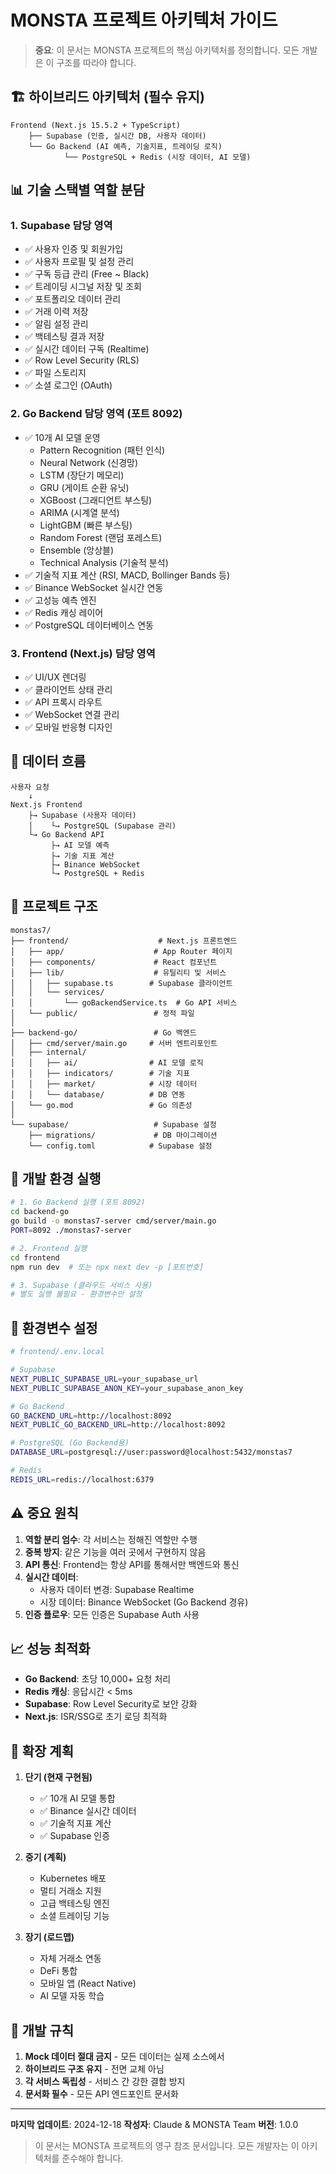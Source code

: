 # MONSTA 프로젝트 아키텍처 가이드

> **중요**: 이 문서는 MONSTA 프로젝트의 핵심 아키텍처를 정의합니다. 모든 개발은 이 구조를 따라야 합니다.

## 🏗️ 하이브리드 아키텍처 (필수 유지)

```
Frontend (Next.js 15.5.2 + TypeScript)
    ├── Supabase (인증, 실시간 DB, 사용자 데이터)
    └── Go Backend (AI 예측, 기술지표, 트레이딩 로직)
            └── PostgreSQL + Redis (시장 데이터, AI 모델)
```

## 📊 기술 스택별 역할 분담

### 1. **Supabase 담당 영역**
- ✅ 사용자 인증 및 회원가입
- ✅ 사용자 프로필 및 설정 관리
- ✅ 구독 등급 관리 (Free ~ Black)
- ✅ 트레이딩 시그널 저장 및 조회
- ✅ 포트폴리오 데이터 관리
- ✅ 거래 이력 저장
- ✅ 알림 설정 관리
- ✅ 백테스팅 결과 저장
- ✅ 실시간 데이터 구독 (Realtime)
- ✅ Row Level Security (RLS)
- ✅ 파일 스토리지
- ✅ 소셜 로그인 (OAuth)

### 2. **Go Backend 담당 영역 (포트 8092)**
- ✅ 10개 AI 모델 운영
  - Pattern Recognition (패턴 인식)
  - Neural Network (신경망)
  - LSTM (장단기 메모리)
  - GRU (게이트 순환 유닛)
  - XGBoost (그래디언트 부스팅)
  - ARIMA (시계열 분석)
  - LightGBM (빠른 부스팅)
  - Random Forest (랜덤 포레스트)
  - Ensemble (앙상블)
  - Technical Analysis (기술적 분석)
- ✅ 기술적 지표 계산 (RSI, MACD, Bollinger Bands 등)
- ✅ Binance WebSocket 실시간 연동
- ✅ 고성능 예측 엔진
- ✅ Redis 캐싱 레이어
- ✅ PostgreSQL 데이터베이스 연동

### 3. **Frontend (Next.js) 담당 영역**
- ✅ UI/UX 렌더링
- ✅ 클라이언트 상태 관리
- ✅ API 프록시 라우트
- ✅ WebSocket 연결 관리
- ✅ 모바일 반응형 디자인

## 🔄 데이터 흐름

```
사용자 요청
    ↓
Next.js Frontend
    ├→ Supabase (사용자 데이터)
    │    └→ PostgreSQL (Supabase 관리)
    └→ Go Backend API
         ├→ AI 모델 예측
         ├→ 기술 지표 계산
         ├→ Binance WebSocket
         └→ PostgreSQL + Redis
```

## 📁 프로젝트 구조

```
monstas7/
├── frontend/                    # Next.js 프론트엔드
│   ├── app/                    # App Router 페이지
│   ├── components/             # React 컴포넌트
│   ├── lib/                    # 유틸리티 및 서비스
│   │   ├── supabase.ts        # Supabase 클라이언트
│   │   └── services/
│   │       └── goBackendService.ts  # Go API 서비스
│   └── public/                 # 정적 파일
│
├── backend-go/                 # Go 백엔드
│   ├── cmd/server/main.go     # 서버 엔트리포인트
│   ├── internal/
│   │   ├── ai/                # AI 모델 로직
│   │   ├── indicators/        # 기술 지표
│   │   ├── market/            # 시장 데이터
│   │   └── database/          # DB 연동
│   └── go.mod                 # Go 의존성
│
└── supabase/                   # Supabase 설정
    ├── migrations/             # DB 마이그레이션
    └── config.toml            # Supabase 설정

```

## 🚀 개발 환경 실행

```bash
# 1. Go Backend 실행 (포트 8092)
cd backend-go
go build -o monstas7-server cmd/server/main.go
PORT=8092 ./monstas7-server

# 2. Frontend 실행
cd frontend
npm run dev  # 또는 npx next dev -p [포트번호]

# 3. Supabase (클라우드 서비스 사용)
# 별도 실행 불필요 - 환경변수만 설정
```

## 🔐 환경변수 설정

```bash
# frontend/.env.local

# Supabase
NEXT_PUBLIC_SUPABASE_URL=your_supabase_url
NEXT_PUBLIC_SUPABASE_ANON_KEY=your_supabase_anon_key

# Go Backend
GO_BACKEND_URL=http://localhost:8092
NEXT_PUBLIC_GO_BACKEND_URL=http://localhost:8092

# PostgreSQL (Go Backend용)
DATABASE_URL=postgresql://user:password@localhost:5432/monstas7

# Redis
REDIS_URL=redis://localhost:6379
```

## ⚠️ 중요 원칙

1. **역할 분리 엄수**: 각 서비스는 정해진 역할만 수행
2. **중복 방지**: 같은 기능을 여러 곳에서 구현하지 않음
3. **API 통신**: Frontend는 항상 API를 통해서만 백엔드와 통신
4. **실시간 데이터**:
   - 사용자 데이터 변경: Supabase Realtime
   - 시장 데이터: Binance WebSocket (Go Backend 경유)
5. **인증 플로우**: 모든 인증은 Supabase Auth 사용

## 📈 성능 최적화

- **Go Backend**: 초당 10,000+ 요청 처리
- **Redis 캐싱**: 응답시간 < 5ms
- **Supabase**: Row Level Security로 보안 강화
- **Next.js**: ISR/SSG로 초기 로딩 최적화

## 🔧 확장 계획

1. **단기 (현재 구현됨)**
   - ✅ 10개 AI 모델 통합
   - ✅ Binance 실시간 데이터
   - ✅ 기술적 지표 계산
   - ✅ Supabase 인증

2. **중기 (계획)**
   - Kubernetes 배포
   - 멀티 거래소 지원
   - 고급 백테스팅 엔진
   - 소셜 트레이딩 기능

3. **장기 (로드맵)**
   - 자체 거래소 연동
   - DeFi 통합
   - 모바일 앱 (React Native)
   - AI 모델 자동 학습

## 📝 개발 규칙

1. **Mock 데이터 절대 금지** - 모든 데이터는 실제 소스에서
2. **하이브리드 구조 유지** - 전면 교체 아님
3. **각 서비스 독립성** - 서비스 간 강한 결합 방지
4. **문서화 필수** - 모든 API 엔드포인트 문서화

---

**마지막 업데이트**: 2024-12-18
**작성자**: Claude & MONSTA Team
**버전**: 1.0.0

> 이 문서는 MONSTA 프로젝트의 영구 참조 문서입니다. 모든 개발자는 이 아키텍처를 준수해야 합니다.